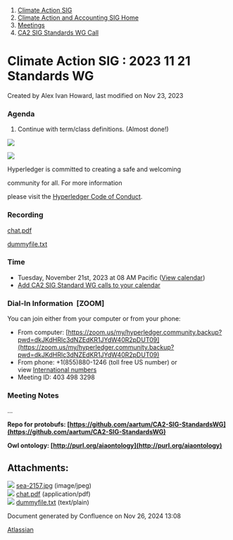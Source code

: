 1. [Climate Action SIG](index.html)
2. [Climate Action and Accounting SIG Home](Climate-Action-and-Accounting-SIG-Home_19005445.html)
3. [Meetings](Meetings_19005583.html)
4. [CA2 SIG Standards WG Call](CA2-SIG-Standards-WG-Call_19007176.html)

# Climate Action SIG : 2023 11 21 Standards WG

Created by Alex Ivan Howard, last modified on Nov 23, 2023

### Agenda

1. Continue with term/class definitions. (Almost done!)

![](https://wiki.hyperledger.org/download/attachments/29034696/Antitrustnotice.png?version=1&modificationDate=1581695654000&api=v2)

![](https://wiki.hyperledger.org/download/attachments/2392771/welcome.png?version=2&modificationDate=1572450107000&api=v2)

Hyperledger is committed to creating a safe and welcoming

community for all. For more information

please visit the [Hyperledger Code of Conduct](https://lf-hyperledger.atlassian.net/wiki/display/HYP/Hyperledger+Code+of+Conduct).

### Recording

[chat.pdf](attachments/19010474/19010480.pdf)

[dummyfile.txt](#)

### **Time**

- Tuesday, November 21st, 2023 at 08 AM Pacific ([View calendar](https://lists.hyperledger.org/g/climate-sig/calendar))
- [Add CA2 SIG Standard WG calls to your calendar](https://lf-hyperledger.atlassian.net/wiki/download/attachments/19009983/invite.ics?version=1&modificationDate=1673879601000&api=v2)

### **Dial-In Information  \[ZOOM]**

You can join either from your computer or from your phone:

- From computer: [https://zoom.us/my/hyperledger.community.backup?pwd=dkJKdHRlc3dNZEdKR1JYdW40R2pDUT09](https://zoom.us/my/hyperledger.community.backup?pwd=dkJKdHRlc3dNZEdKR1JYdW40R2pDUT09)
- From phone: +1(855)880-1246 (toll free US number) or view [International numbers](https://zoom.us/u/bAaJoyznp)
- Meeting ID: 403 498 3298

### **Meeting Notes**

...

**Repo for protobufs: [https://github.com/aartum/CA2-SIG-StandardsWG](https://github.com/aartum/CA2-SIG-StandardsWG)**

**Owl ontology: [http://purl.org/aiaontology](http://purl.org/aiaontology)**

## Attachments:

![](images/icons/bullet_blue.gif) [sea-2157.jpg](attachments/19010474/19010483.jpg) (image/jpeg)  
![](images/icons/bullet_blue.gif) [chat.pdf](attachments/19010474/19010480.pdf) (application/pdf)  
![](images/icons/bullet_blue.gif) [dummyfile.txt](attachments/19010474/19010481.txt) (text/plain)

Document generated by Confluence on Nov 26, 2024 13:08

[Atlassian](http://www.atlassian.com/)
